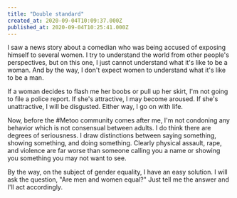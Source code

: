 ```yaml
---
title: "Double standard"
created_at: 2020-09-04T10:09:37.000Z
published_at: 2020-09-04T10:25:41.000Z
---
```

I saw a news story about a comedian who was being accused of exposing himself to several women. I try to understand the world from other people's perspectives, but on this one, I just cannot understand what it's like to be a woman. And by the way, I don't expect women to understand what it's like to be a man.

If a woman decides to flash me her boobs or pull up her skirt, I'm not going to file a police report. If she's attractive, I may become aroused. If she's unattractive, I will be disgusted. Either way, I go on with life. 

Now, before the #Metoo community comes after me, I'm not condoning any behavior which is not consensual between adults. I do think there are degrees of seriousness. I draw distinctions between saying something, showing something, and doing something. Clearly physical assault, rape, and violence are far worse than someone calling you a name or showing you something you may not want to see.

By the way, on the subject of gender equality, I have an easy solution. I will ask the question, "Are men and women equal?" Just tell me the answer and I'll act accordingly.
